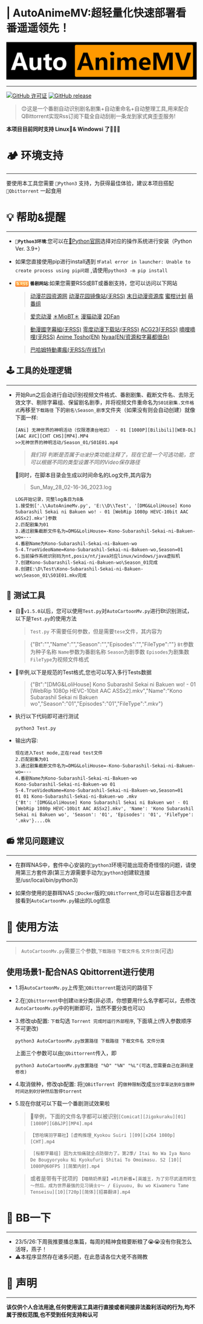 # | AutoAnimeMV:超轻量化快速部署看番遥遥领先！
<p align="center">
  <a href="https://github.com/Abcuders/AutoAnimeMV">
    <img src="https://github.com/Abcuders/AutoAnimeMV/blob/main/Image/logo.png">
  </a>
<p>

***
[![ GitHub 许可证](https://img.shields.io/github/license/Abcuders/AutoAnimeMv)](https://github.com/Abcuders/AutoCartoonMv/LICENSE) [![GitHub release](https://img.shields.io/github/v/release/Abcuders/AutoAnimeMv)](https://github.com/Abcuders/AutoAnimeMv/releases/)

> 😊这是一个番剧自动识别剧名剧集+自动重命名+自动整理工具,用来配合QBittorrent实现Rss订阅下载全自动刮削一条龙到家式爽歪歪服务!
 
 **本项目目前同时支持 Linux🐧& Windowsℹ️ 了👏👏👏**

# 🏕️ 环境支持
***
要使用本工具您需要 `🐍Python3` 支持，为获得最佳体验，建议本项目搭配 `🔵Qbittorrent` 一起食用

# 💡 帮助&提醒
 ***
 * **`🐍Python3环境`**:您可以在[🐍Python官网](https://www.python.org/downloads)选择对应的操作系统进行安装（Python Ver. 3.9+）
 * 如果您直接使用pip进行install遇到 `❗Fatal error in launcher: Unable to create process using pip问题` ,请使用`python3 -m pip install`
 * <img style="vertical-align:sub;" src="https://github.com/Abcuders/AutoAnimeMV/blob/main/Image/rss.png" height="15" width="35" > **`番剧网站`**:如果您需要RSS或BT或番剧支持，您可以访问以下网站
   > [动漫花园资源网](https://dmhy.b168.net/) [动漫花园镜像站(无RSS)](http://dongmanhuayuan.com/) [末日动漫资源库](https://share.acgnx.se/) [蜜柑计划](https://mikanani.me/) [萌番组](https://bangumi.moe/) 

   > [爱恋动漫](https://www.kisssub.org/) [＊MioBT＊](https://www.miobt.com/) [漫猫动漫](https://www.comicat.org/) [2DFan](https://2dfan.org/) 

   > [動漫國字幕組(无RSS)](https://dmguo.org/) [零度动漫下载站(无RSS)](https://bt.acgzero.com/) [ACG23(无RSS)](https://www.acg23.com/) [嘀哩嘀哩(无RSS)](https://www.dilidm.com/) [Anime Tosho(EN)](https://animetosho.org/) [Nyaa(EN/资源和字幕都很杂)](https://nyaa.si/) 
   
   > [巴哈姆特動畫瘋(无RSS/在线Tv)](https://ani.gamer.com.tw/) 
## 🕹️ 工具的处理逻辑
***
  * 开始Run之后会进行自动识别视频文件格式、番剧剧集、截断文件名、去除无效文字、剔除字幕组、保留剧名剧季，并将视频文件重命名为`S01E剧集.文件格式`再移至`下载路径` 下的`剧名\Season_剧季`文件夹（如果没有则会自动创建）就像下面一样:
    ```
    [ANi] 无神世界的神明活动（仅限港澳台地区） - 01 [1080P][Bilibili][WEB-DL]  [AAC AVC][CHT CHS][MP4].MP4
    >>无神世界的神明活动/Season_01/S01E01.mp4
    ```
    > *我们将 判断是否属于`动漫`分类功能注释了，现在它是一个可选功能，您可以根据不同的类型设置不同的Video保存路径*

     🍟同时，在脚本目录会生成以时间命名的Log文件,其内容为
     
     > Sun_May_28_02-16-36_2023.log

     ```
    LOG开始记录，完整log条目为8条
    1.接受到['.\\AutoAnimeMv.py', 'E:\\D\\Test', '[DMG&LoliHouse] Kono Subarashil Sekai ni Bakuen wo! - 01 [WebRip 1080p HEVC-10bit AAC ASSx2].mkv']参数
    2.匹配剧集为01
    3.通过剧集截断文件名为=DMG&LoliHouse=-Kono-Subarashil-Sekai-ni-Bakuen-wo=---
    4.番剧Name为Kono-Subarashil-Sekai-ni-Bakuen-wo
    5-4.TrueVideoName=Kono-Subarashil-Sekai-ni-Bakuen-wo,Season=01
    6.当前操作系统识别码为nt,posix/nt/java对应linux/windows/java虚拟机
    7.创建Kono-Subarashil-Sekai-ni-Bakuen-wo\Season_01完成
    8.创建E:\D\Test\Kono-Subarashil-Sekai-ni-Bakuen-wo\Season_01\S01E01.mkv完成 
    ```
## 🧰 测试工具 
* 自🍞`v1.5.0`以后，您可以使用`Test.py`对`AutoCartoonMv.py`进行Bt识别测试，以下是`Test.py`的使用方法
  > `Test.py` 不需要任何参数，但是需要`tese`文件，其内容为

  > {"Bt":"","Name":"","Season":"","Episodes":"","FileType":""}
  > `Bt`参数为种子名称 `Name`参数为番剧名称 `Season`为剧季数 `Episodes`为剧集数 `FileType`为视频文件格式

* 🍚举例,以下是规范的Test格式,您也可以写入多行Tests数据
  > {"Bt":"[DMG&LoliHouse] Kono Subarashil Sekai ni Bakuen wo! - 01 [WebRip 1080p HEVC-10bit AAC ASSx2].mkv","Name":"Kono Subarashil Sekai ni Bakuen wo","Season":"01","Episodes":"01","FileType":".mkv"}

* 执行以下代码即可进行测试
  ```
  python3 Test.py 
  ```
* 输出内容:
    ```
  现在进入Test mode,正在read test文件
  2.匹配剧集为01
  3.通过剧集截断文件名为=DMG&LoliHouse=-Kono-Subarashil-Sekai-ni-Bakuen-wo=---
  4.番剧Name为Kono-Subarashil-Sekai-ni-Bakuen-wo
  Kono-Subarashil-Sekai-ni-Bakuen-wo 01
  5-4.TrueVideoName=Kono-Subarashil-Sekai-ni-Bakuen-wo,Season=01
  01 01 Kono-Subarashil-Sekai-ni-Bakuen-wo .mkv
  {'Bt': '[DMG&LoliHouse] Kono Subarashil Sekai ni Bakuen wo! - 01 [WebRip 1080p HEVC-10bit AAC ASSx2].mkv', 'Name': 'Kono Subarashil Sekai ni Bakuen wo', 'Season': '01', 'Episodes': '01', 'FileType': '.mkv'}....Ok
    ```
## 📻 常见问题建议
***
* 在群晖NAS中，套件中心安装的`🐍python3`环境可能出现奇奇怪怪的问题，请使用第三方套件源(第三方源需要手动为`🐍python3`创建软连接至/usr/local/bin/python3)

* 如果你使用的是群晖NAS `🐳Docker`版的`🔵QBitTorrent`,你可以在容器日志中直接看到`AutoCartoonMv.py`输出的Log信息
  
# 📝 使用方法 
***
 > `AutoCartoonMv.py`需要三个参数,`下载路径` `下载文件名` `文件分类`(可选) 
## 使用场景1-配合NAS Qbittorrent进行使用
  * 1.将`AutoCartoonMv.py`上传至`🔵QBittorrent`能访问的路径下
  
  * 2.在`🔵Qbittorrent`中创建`动漫`分类(非必须，你想要用什么名字都可以，去修改`AutoCartoonMv.py`中的判断即可，当然不要分类也可以)

  * 3.修改qb配置: `下载`勾选 `Torrent 完成时运行外部程序`, 下面填上(传入参数顺序不可更改)
  
    ```
    python3 AutoCartoonMv.py放置路径 下载路径 下载文件名 文件分类
    ```
    上面三个参数可以由`🔵Qbittorrent`传入，即
    ```
    python3 AutoCartoonMv.py放置路径 "%D" "%N" "%L"(可选,您需要自己在源码里修改)
    ```
  * 4.取消做种，修改qb配置: 将`🔵QBitTorrent `的`做种限制`改成`当分享率达到0当做种时间达到0分钟然后暂停torrent`

  * 5.现在你就可以下载一个番剧测试效果啦
    > 🚩举例，下面的文件名字都可以被识别`[Comicat][Jigokuraku][01][1080P][GB&JP][MP4].mp4` 
  
    >`【悠哈璃羽字幕社】[虚构推理_Kyokou Suiri ][09][x264 1080p][CHT].mp4`
  
    >` [桜都字幕组] 因为太怕痛就全点防御力了。第2季/ Itai No Wa Iya Nano De Bougyoryoku Ni Kyokufuri Shitai To Omoimasu. S2 [10][ 1080P@60FPS ][简繁内封].mp4`
  
    > 或者是带有干扰项的 `【喵萌奶茶屋】★01月新番★[英雄王，为了穷尽武道而转生～然后，成为世界最强的见习骑士♀～ / Eiyuuou, Bu wo Kiwameru Tame Tenseisu][10][720p][简体][招募翻译].mp4`

  # 🧉 BB一下
***
* 23/5/26:下周我推要播总集篇，每周的精神食粮要断粮了😭😭没有你我怎么活呀，燕子！
* ⚠️本程序显然存在诸多问题，在此恳请各位大佬不吝赐教


# 🧾 声明
***
**该仅供个人合法用途,任何使用该工具进行直接或者间接非法盈利活动的行为,均不属于授权范围,也不受到任何支持和认可**

